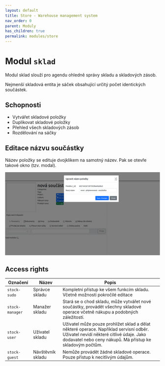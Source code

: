 ```yaml
---
layout: default
title: Store - Warehouse management system
nav_order: 0
parent: Moduly
has_children: true
permalink: modules/store
---
```



# Modul ```sklad```

Modul sklad slouží pro agendu ohledně správy skladu a skladových zásob. 

Nejmenší skladová entita je sáček obsahující určitý počet identických součástek. 

## Schopnosti
 * Vytvářet skladové položky
 * Duplikovat skladové položky
 * Přehled všech skladových zásob
 * Rozdělování na sáčky

## Editace názvu součástky 

Název položky se edituje dvojklikem na samotný název. Pak se otevře takové okno (tzv. modal).

![Component name change](https://raw.githubusercontent.com/UniversalScientificTechnologies/OpenIntranet/master/doc/img/item_name_edit.png)


## Access rights

 | Označení | Název | Popis | 
 |----------|-------|-------|
 | ```stock-sudo``` | Správce skladu | Kompletní přístup ke všem funkcím skladu. Včetně možnosti pokročilé editace |
 | ```stock-manager``` | Manažer skladu | Stará se o chod skladu, může vytvářet nové součástky, provádět všechny skladové operace včetně nákupu a podobných záležitostí. |
| ```stock-user``` | Uživatel skladu | Uživatel může pouze prohlížet sklad a dělat některé operace. Například servisní odběr. Uživatel nevidí některé citlivé údaje. Jako dodavatel nebo ceny nákupů. Má přístup ke skladovým počtům.| 
| ```stock-guest``` | Návštěvník skladu | Nemůže provádět žádné skladové operace. Pouze přístup k necitlivým údajům.|


